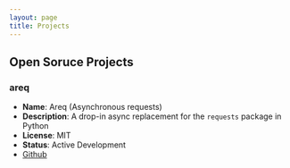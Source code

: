 ```yaml
---
layout: page
title: Projects
---
```


## Open Soruce Projects

### areq
- **Name**: Areq (Asynchronous requests)
- **Description**: A drop-in async replacement for the `requests` package in Python
- **License**: MIT
- **Status**: Active Development 
- [Github](https://github.com/ganesh-palanikumar/areq)